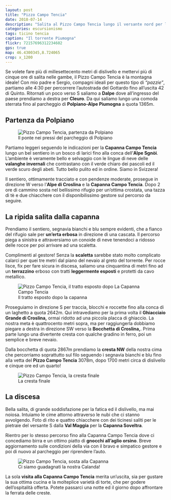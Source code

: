 ```yaml
---
layout: post
title: "Pizzo Campo Tencia"
date: 2018-07-14
description: "Salita al Pizzo Campo Tencia lungo il versante nord per la via normale da Dalpe e la Capanna Campo Tencia"
categories: escursionismo
tags: ticino tencia
caption: "Il torrente Piumogna"
flickr: 72157696312234602
gps: true
map: 46.4300345,8.724065
crop: x_1200
---
```


Se volete fare più di millesettecento metri di dislivello e mettervi più di cinque ore di salita nelle gambe, il Pizzo Campo Tencia è la montagna ideale! Con mio padre e Sergio, compagni ideali per questo tipo di *“pazzie”*, partiamo alle 4:30 per percorrere l’autostrada del Gottardo fino all’uscita 42 di Quinto. Ritornati un poco verso S saliamo a **Dalpe** dove all’ingresso del paese prendiamo a destra per **Cleuro**. Da qui saliamo lungo una comoda sterrata fino al parcheggio di **Polpiano-Alpe Piumogna** a quota 1365m.

## Partenza da Polpiano

<figure>
    <img src="https://farm1.staticflickr.com/918/42753928425_14afaaa2dd_c.jpg" alt="Pizzo Campo Tencia, partenza da Polpiano" /> 
    <figcaption>Il ponte nei pressi del parcheggio di Polpiano</figcaption>
</figure>

Partiamo leggeri seguendo le indicazioni per la **Capanna Campo Tencia** lungo un bel sentiero in un bosco di larici fino alla conca dell’**Alpe Sgnòi**. L’ambiente è veramente bello e selvaggio con le lingue di neve delle **valanghe invernali** che contrastano con il verde chiaro dei pascoli ed il verde scuro degli abeti. Tutto bello pulito ed in ordine. Siamo in Svizzera!

Il sentiero, ottimamente tracciato e con pendenze moderate, prosegue in direzione W verso l’**Alpe di Croslina** e la **Capanna Campo Tencia**. Dopo 2 ore di cammino sosta nel bellissimo rifugio per un’ottima crostata, una tazza di tè e due chiacchere con il disponibilissimo gestore sul percorso da seguire.

## La ripida salita dalla capanna

Prendiamo il sentiero, segnavia bianchi e blu sempre evidenti, che a fianco del rifugio sale per **un’erta erbosa** in direzione di una cascata. Il percorso piega a sinistra e attraversiamo un conoide di neve tenendoci a ridosso delle rocce per poi arrivare ad una scaletta. 

Complimenti al gestore! Senza la **scaletta** sarebbe stato molto complicato calarci per quei tre metri dal piano del nevaio al greto del torrente. Per rocce lisce, fix per fare sicura in discesa, saliamo una cinquantina di metri fino ad un **terrazzino** erboso con tratti **leggermente esposti** e protetti da cavo metallico.

<figure>
    <img src="https://farm1.staticflickr.com/916/29787134918_78c5becb94_c.jpg" alt="Pizzo Campo Tencia, il tratto esposto dopo La Capanna Campo Tencia" /> 
    <figcaption>Il tratto esposto dopo la capanna</figcaption>
</figure>

Proseguiamo in direzione S per traccia, blocchi e roccette fino alla conca di un laghetto a quota 2642m. Qui intravediamo per la prima volta  il **Ghiacciaio Grande di Croslina,** ormai ridotto ad una piccola placca di ghiaccio. La nostra meta è quattrocento metri sopra, ma per raggiungerla dobbiamo piegare a destra in direzione SW verso la **Bocchetta di Croslina,**. Prima parte lungo una divertente cresta con qualche gradino in ferro, poi un semplice e breve nevaio.

Dalla bocchetta di quota 2867m prendiamo la **cresta NW** della nostra cima che percorriamo soprattutto sul filo seguendo i segnavia bianchi e blu fino alla vetta del **Pizzo Campo Tencia** 3078m, dopo 1700 metri circa di dislivello e cinque ore ed un quarto!

<figure>
    <img src="https://farm1.staticflickr.com/852/42940350954_b1b8c5136f_c.jpg" alt="Pizzo Campo Tencia, la cresta finale" /> 
    <figcaption>La cresta finale</figcaption>
</figure>

## La discesa

Bella salita, di grande soddisfazione per la fatica ed il dislivello, ma mai noiosa. Intuiamo le cime attorno attraverso le nubi che ci stanno avvolgendo. Foto di rito e quattro chiacchere con dei ticinesi saliti per le pietraie del versante S dalla **Val Maggia** per la **Capanna Soveltra**.

Rientro per lo stesso percorso fino alla Capanna Campo Tencia dove ci concediamo birra e un ottimo piatto di **gnocchi all’aglio orsino**. Breve aggiornamento sulle condizioni della via con il bravo e simpatico gestore e poi di nuovo al parcheggio per riprendere l’auto.

<figure>
    <img src="https://farm1.staticflickr.com/845/41848940400_8daccb7208_c.jpg" alt="Pizzo Campo Tencia, sosta alla Capanna" /> 
    <figcaption>Ci siamo guadagnati la nostra Calanda!</figcaption>
</figure>

La sola **visita alla Capanna Campo Tencia** merita un’uscita, sia per gustare la sua ottima cucina e la molteplice varietà di torte, che per godere dell’ospitalità offerta. Potete passarci una notte ed il giorno dopo affrontare la ferrata delle creste.
